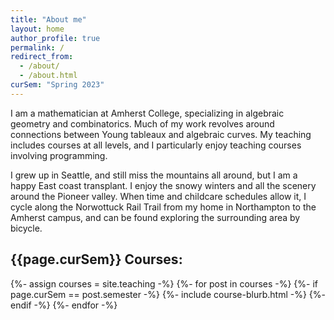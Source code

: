```yaml
---
title: "About me"
layout: home
author_profile: true
permalink: /
redirect_from:
  - /about/
  - /about.html
curSem: "Spring 2023"
---
```


I am a mathematician at Amherst College, specializing in algebraic geometry and combinatorics. Much of my work revolves around connections between Young tableaux and algebraic curves. My teaching includes courses at all levels, and I particularly enjoy teaching courses involving programming.

I grew up in Seattle, and still miss the mountains all around, but I am a happy East coast transplant. I enjoy the snowy winters and all the scenery around the Pioneer valley. When time and childcare schedules allow it, I cycle along the Norwottuck Rail Trail from my home in Northampton to the Amherst campus, and can be found exploring the surrounding area by bicycle.
 
## {{page.curSem}} Courses:
{%- assign courses = site.teaching -%}
{%- for post in courses -%}
  {%- if page.curSem == post.semester -%}
  {%- include course-blurb.html -%}
  {%- endif -%}
{%- endfor -%}
